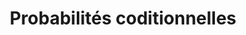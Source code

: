 ---
title       : Probabilités coditionnelles
description : Nous allons dans ce chapitre introduire la notion très importante de conditionalité ainsi que le fameux théorème de Bayes.
attachments :
  slides_link : https://s3.amazonaws.com/assets.datacamp.com/course/teach/slides_example.pdf

---